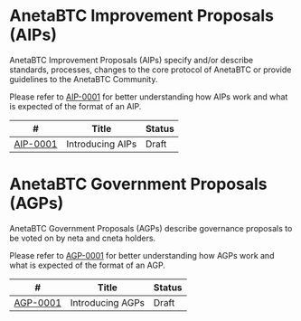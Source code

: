 # AnetaBTC Improvement Proposals (AIPs)

AnetaBTC Improvement Proposals (AIPs) specify and/or describe standards, processes, changes to the core protocol of AnetaBTC or provide guidelines to the AnetaBTC Community. 

Please refer to [AIP-0001](aip-0001.md) for better understanding how AIPs work and what is expected of the format of an AIP. 

| # | Title | Status |
| ---  | ---  | ---  |
| [AIP-0001](aip-0001.md) | Introducing AIPs | Draft |

# AnetaBTC Government Proposals (AGPs)

AnetaBTC Government Proposals (AGPs) describe governance proposals to be voted on by neta and cneta holders.  

Please refer to [AGP-0001](agp-0001.md) for better understanding how AGPs work and what is expected of the format of an AGP. 

| # | Title | Status |
| ---  | ---  | ---  |
| [AGP-0001](agp-0001.md) | Introducing AGPs | Draft |
